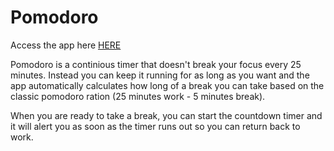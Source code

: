 # Pomodoro

Access the app here [HERE](https://flow-pomodoro-app.pages.dev/)

Pomodoro is a continious timer that doesn't break your focus every 25 minutes. Instead you can keep it running for as long as you want and the app automatically calculates how long of a break you can take based on the classic pomodoro ration (25 minutes work - 5 minutes break).

When you are ready to take a break, you can start the countdown timer and it will alert you as soon as the timer runs out so you can return back to work.